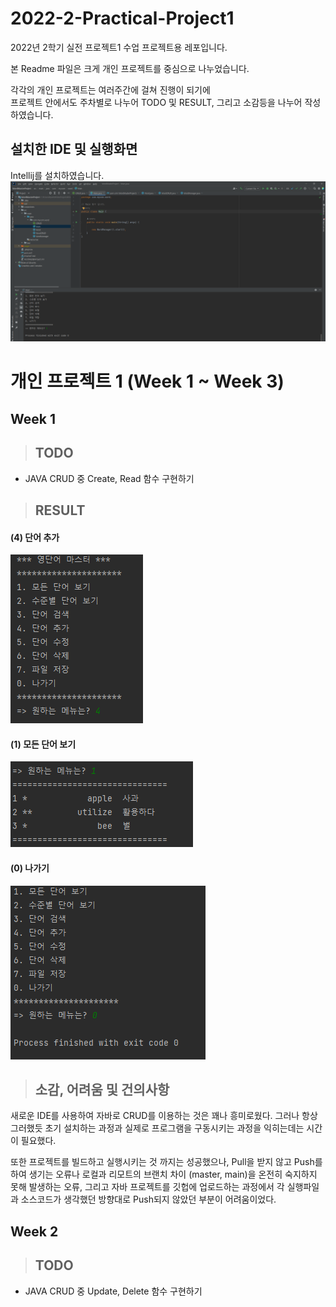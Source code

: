 # 2022-2-Practical-Project1
2022년 2학기 실전 프로젝트1 수업 프로젝트용 레포입니다.  

본 Readme 파일은 크게 개인 프로젝트를 중심으로 나누었습니다.  
  
각각의 개인 프로젝트는 여러주간에 걸쳐 진행이 되기에  
프로젝트 안에서도 주차별로 나누어 TODO 및 RESULT, 그리고 소감등을 나누어 작성하였습니다.  

## 설치한 IDE 및 실행화면
Intellij를 설치하였습니다.  
![IDE](https://github.com/Jeremy-0204/2022-2-Practical-Project1/blob/main/screenshots/IDE.png)

# 개인 프로젝트 1 (Week 1 ~ Week 3)
## Week 1
> ## TODO
- JAVA CRUD 중 Create, Read 함수 구현하기

> ## RESULT
#### (4) 단어 추가  
![Result1](https://github.com/Jeremy-0204/2022-2-Practical-Project1/blob/main/screenshots/Week1_Result1_(4)%EB%8B%A8%EC%96%B4%EC%B6%94%EA%B0%80.png)  
#### (1) 모든 단어 보기  
![Result2](https://github.com/Jeremy-0204/2022-2-Practical-Project1/blob/main/screenshots/Week1_Result2_(1)%EB%AA%A8%EB%93%A0%EB%8B%A8%EC%96%B4%EC%A1%B0%ED%9A%8C.png)  
#### (0) 나가기  
![Result3](https://github.com/Jeremy-0204/2022-2-Practical-Project1/blob/main/screenshots/Week1_Result3_(0)%EB%82%98%EA%B0%80%EA%B8%B0.png)  

> ## 소감, 어려움 및 건의사항
새로운 IDE를 사용하여 자바로 CRUD를 이용하는 것은 꽤나 흥미로웠다. 그러나 항상 그러했듯 초기 설치하는 과정과 실제로 프로그램을 구동시키는 과정을 익히는데는 시간이 필요했다.  
  
또한 프로젝트를 빌드하고 실행시키는 것 까지는 성공했으나, Pull을 받지 않고 Push를 하여 생기는 오류나 로컬과 리모트의 브랜치 차이 (master, main)을 온전히 숙지하지 못해 발생하는 오류, 그리고 자바 프로젝트를 깃헙에 업로드하는 과정에서 각 실행파일과 소스코드가 생각했던 방향대로 Push되지 않았던 부분이 어려움이었다. 

## Week 2
> ## TODO
- JAVA CRUD 중 Update, Delete 함수 구현하기

